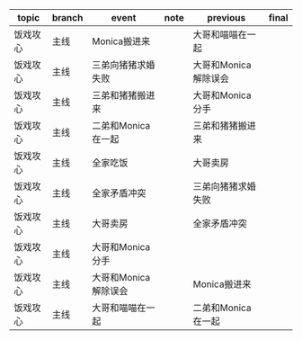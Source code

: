 | topic | branch | event | note | previous | final |
| ----- | ------ | ------| ---- | -------- | ----- |
| 饭戏攻心 | 主线 | Monica搬进来 |  | 大哥和喵喵在一起 |  |
| 饭戏攻心 | 主线 | 三弟向猪猪求婚失败 |  | 大哥和Monica解除误会 |  |
| 饭戏攻心 | 主线 | 三弟和猪猪搬进来 |  | 大哥和Monica分手 |  |
| 饭戏攻心 | 主线 | 二弟和Monica在一起 |  | 三弟和猪猪搬进来 |  |
| 饭戏攻心 | 主线 | 全家吃饭 |  | 大哥卖房 |  |
| 饭戏攻心 | 主线 | 全家矛盾冲突 |  | 三弟向猪猪求婚失败 |  |
| 饭戏攻心 | 主线 | 大哥卖房 |  | 全家矛盾冲突 |  |
| 饭戏攻心 | 主线 | 大哥和Monica分手 |  |  |  |
| 饭戏攻心 | 主线 | 大哥和Monica解除误会 |  | Monica搬进来 |  |
| 饭戏攻心 | 主线 | 大哥和喵喵在一起 |  | 二弟和Monica在一起 |  |
